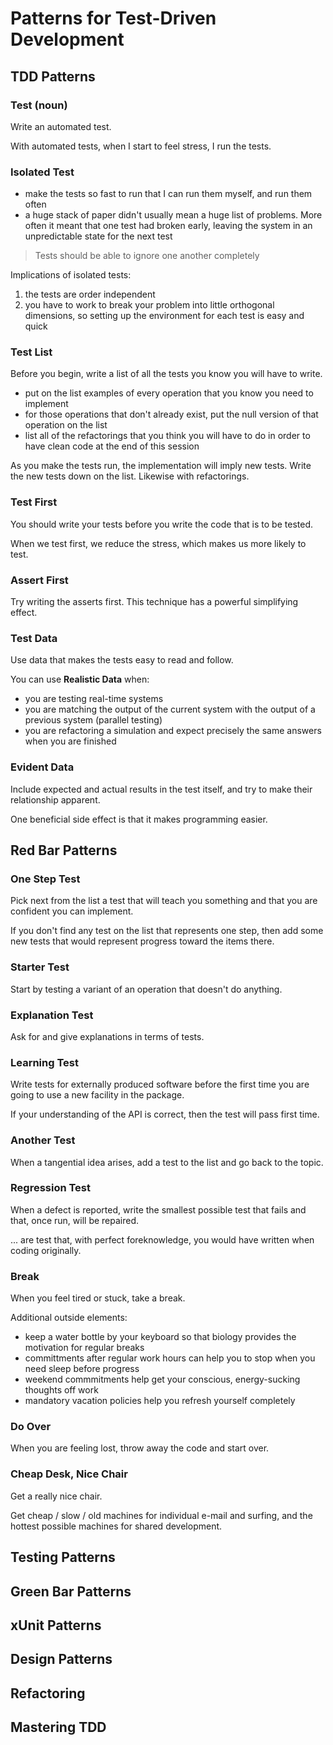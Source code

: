 # Patterns for Test-Driven Development

## TDD Patterns

### Test (noun)

Write an automated test.

With automated tests, when I start to feel stress, I run the tests.

### Isolated Test

- make the tests so fast to run that I can run them myself, and run them often
- a huge stack of paper didn't usually mean a huge list of problems. More often it meant that one test had broken early, leaving the system in an unpredictable state for the next test

> Tests should be able to ignore one another completely

Implications of isolated tests:

1. the tests are order independent
2. you have to work to break your problem into little orthogonal dimensions, so setting up the environment for each test is easy and quick

### Test List

Before you begin, write a list of all the tests you know you will have to write.

- put on the list examples of every operation that you know you need to implement
- for those operations that don't already exist, put the null version of that operation on the list
- list all of the refactorings that you think you will have to do in order to have clean code at the end of this session

As you make the tests run, the implementation will imply new tests.
Write the new tests down on the list.
Likewise with refactorings.

### Test First

You should write your tests before you write the code that is to be tested.

When we test first, we reduce the stress, which makes us more likely to test.

### Assert First

Try writing the asserts first.
This technique has a powerful simplifying effect.

### Test Data

Use data that makes the tests easy to read and follow.

You can use **Realistic Data**  when:

- you are testing real-time systems
- you are matching the output of the current system with the output of a previous system (parallel testing)
- you are refactoring a simulation and expect precisely the same answers when you are finished

### Evident Data

Include expected and actual results in the test itself, and try to make their relationship apparent.

One beneficial side effect is that it makes programming easier.

## Red Bar Patterns

### One Step Test

Pick next from the list a test that will teach you something and that you are confident you can implement.

If you don't find any test on the list that represents one step, then add some new tests that would represent progress toward the items there.

### Starter Test

Start by testing a variant of an operation that doesn't do anything.

### Explanation Test

Ask for and give explanations in terms of tests.

### Learning Test

Write tests for externally produced software before the first time you are going to use a new facility in the package.

If your understanding of the API is correct, then the test will pass first time.

### Another Test

When a tangential idea arises, add a test to the list and go back to the topic.

### Regression Test

When a defect is reported, write the smallest possible test that fails and that, once run, will be repaired.

... are test that, with perfect foreknowledge, you would have written when coding originally.

### Break

When you feel tired or stuck, take a break.

Additional outside elements:

- keep a water bottle by your keyboard so that biology provides the motivation for regular breaks
- committments after regular work hours can help you to stop when you need sleep before progress
- weekend commmitments help get your conscious, energy-sucking thoughts off work
- mandatory vacation policies help you refresh yourself completely

### Do Over

When you are feeling lost, throw away the code and start over.

### Cheap Desk, Nice Chair

Get a really nice chair.

Get cheap / slow / old machines for individual e-mail and surfing, and the hottest possible machines for shared development.

## Testing Patterns

## Green Bar Patterns

## xUnit Patterns

## Design Patterns

## Refactoring

## Mastering TDD